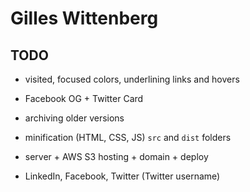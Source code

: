 # Gilles Wittenberg

## TODO

- visited, focused colors, underlining links and hovers

- Facebook OG + Twitter Card

- archiving older versions
- minification (HTML, CSS, JS) `src` and `dist` folders
- server + AWS S3 hosting + domain + deploy

- LinkedIn, Facebook, Twitter (Twitter username)